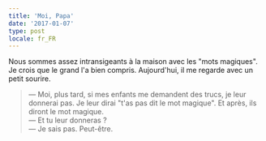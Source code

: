 ```yaml
---
title: 'Moi, Papa'
date: '2017-01-07'
type: post
locale: fr_FR
---
```


Nous sommes assez intransigeants à la maison avec les "mots magiques". Je crois que le grand l'a bien compris. Aujourd'hui, il me regarde avec un petit sourire.

<!-- more -->

> — Moi, plus tard, si mes enfants me demandent des trucs, je leur donnerai pas. Je leur dirai "t'as pas dit le mot magique". Et après, ils diront le mot magique.  
> — Et tu leur donneras ?  
> — Je sais pas. Peut-être.
